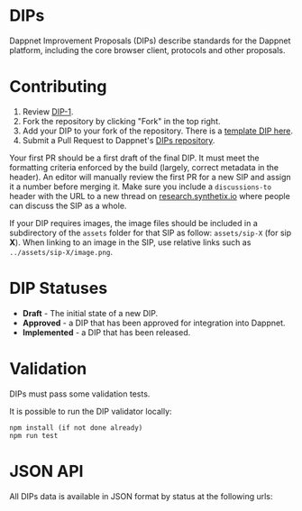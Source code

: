 # DIPs

Dappnet Improvement Proposals (DIPs) describe standards for the Dappnet platform, including the core browser client, protocols and other proposals.

# Contributing

1.  Review [DIP-1](content/dips/dip-1.md).
2.  Fork the repository by clicking "Fork" in the top right.
3.  Add your DIP to your fork of the repository. There is a [template DIP here](dip-x.md).
4.  Submit a Pull Request to Dappnet's [DIPs repository](https://github.com/dappnetbby/DIPs).

Your first PR should be a first draft of the final DIP. It must meet the formatting criteria enforced by the build (largely, correct metadata in the header). An editor will manually review the first PR for a new SIP and assign it a number before merging it. Make sure you include a `discussions-to` header with the URL to a new thread on [research.synthetix.io](https://research.synthetix.io) where people can discuss the SIP as a whole.

If your DIP requires images, the image files should be included in a subdirectory of the `assets` folder for that SIP as follow: `assets/sip-X` (for sip **X**). When linking to an image in the SIP, use relative links such as `../assets/sip-X/image.png`.

# DIP Statuses

- **Draft** - The initial state of a new DIP.
- **Approved** - a DIP that has been approved for integration into Dappnet.
- **Implemented** - a DIP that has been released.

# Validation

DIPs must pass some validation tests.

It is possible to run the DIP validator locally:

```
npm install (if not done already)
npm run test
```

# JSON API

All DIPs data is available in JSON format by status at the following urls:
